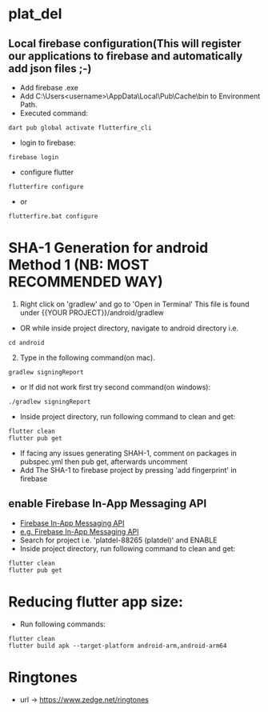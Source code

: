 # plat_del

## Local firebase configuration(This will register our applications to firebase and automatically add json files ;-)
- Add firebase .exe
- Add C:\Users\<username>\AppData\Local\Pub\Cache\bin to Environment Path.
- Executed command:
```
dart pub global activate flutterfire_cli
```
- login to firebase:
```
firebase login
```
- configure flutter
```
flutterfire configure
```
- or
```
flutterfire.bat configure
```

# SHA-1 Generation for android Method 1 (NB: MOST RECOMMENDED WAY)
1. Right click on 'gradlew' and go to 'Open in Terminal' This file is found under {{YOUR PROJECT}}/android/gradlew
- OR while inside project directory, navigate to android directory i.e.
```
cd android
```
2. Type in the following command(on mac).
```
gradlew signingReport
```
- or If did not work first try second command(on windows):
```
./gradlew signingReport
```
- Inside project directory, run following command to clean and get:
```
flutter clean
flutter pub get
```
- If facing any issues generating SHAH-1, comment on packages in pubspec.yml then pub get, afterwards uncomment
- Add The SHA-1 to firebase project by pressing 'add fingerprint' in firebase

## enable Firebase In-App Messaging API
- [Firebase In-App Messaging API](https://console.cloud.google.com/marketplace/product/google/firebaseinappmessaging.googleapis.com)
- [e.g. Firebase In-App Messaging API](https://console.cloud.google.com/marketplace/product/google/firebaseinappmessaging.googleapis.com?project=platdel-88265)
- Search for project i.e. 'platdel-88265 (platdel)' and ENABLE
- Inside project directory, run following command to clean and get:
```
flutter clean
flutter pub get
```

# Reducing flutter app size:
- Run following commands:
```
flutter clean
flutter build apk --target-platform android-arm,android-arm64
```
 
# Ringtones 
- url -> https://www.zedge.net/ringtones